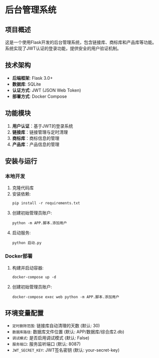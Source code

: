 # 后台管理系统

## 项目概述
这是一个使用Flask开发的后台管理系统，包含链接库、商标库和产品库等功能。系统实现了JWT认证的登录功能，提供安全的用户验证机制。

## 技术架构
- **后端框架**: Flask 3.0+
- **数据库**: SQLite
- **认证方式**: JWT (JSON Web Token)
- **部署方式**: Docker Compose

## 功能模块
1. **用户认证**：基于JWT的登录系统
2. **链接库**：链接管理与定时清理
3. **商标库**：商标信息的管理
4. **产品库**：产品信息的管理

## 安装与运行

### 本地开发
1. 克隆代码库
2. 安装依赖:
   ```
   pip install -r requirements.txt
   ```
3. 创建初始管理员账户:
   ```
   python -m APP.脚本.添加用户
   ```
4. 启动服务:
   ```
   python 启动.py
   ```

### Docker部署
1. 构建并启动容器:
   ```
   docker-compose up -d
   ```
2. 创建初始管理员账户:
   ```
   docker-compose exec web python -m APP.脚本.添加用户
   ```

## 环境变量配置
- `定时删除范围`: 链接库自动清理的天数 (默认: 30)
- `数据库路径`: 数据库文件位置 (默认: APP/数据库/综合库2.db)
- `调试模式`: 是否启用调试模式 (默认: False)
- `服务端口`: 服务监听端口 (默认: 8087)
- `JWT_SECRET_KEY`: JWT签名密钥 (默认: your-secret-key)
